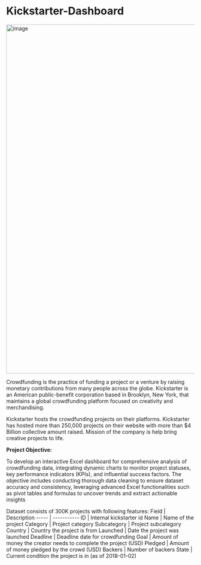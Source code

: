 # Kickstarter-Dashboard
<img width="931" alt="image" src="https://github.com/Harshithachandaluri/Kickstarter-Dashboard/assets/85833792/d2b2d697-3523-44e4-b714-3ba62361cadf">


Crowdfunding is the practice of funding a project or a venture by raising monetary contributions from many people across the globe. Kickstarter is an American public-benefit corporation based in Brooklyn, New York, that maintains a global crowdfunding platform focused on creativity and merchandising.

Kickstarter  hosts the crowdfunding projects on their platforms. Kickstarter has hosted more than 250,000 projects on their website with more than $4 Billion collective amount raised. Mission of the company is help bring creative projects to life.

**Project Objective:**

To develop an interactive Excel dashboard for comprehensive analysis of crowdfunding data, integrating dynamic charts to monitor project statuses, key performance indicators (KPIs), and influential success factors. 
The objective includes conducting thorough data cleaning to ensure dataset accuracy and consistency, leveraging advanced Excel functionalities such as pivot tables and formulas to uncover trends and extract actionable insights

Dataset consists of 300K projects with following features:
Field | Description
----- | -----------
ID | Internal kickstarter id
Name | Name of the project
Category | Project category
Subcategory | Project subcategory
Country | Country the project is from
Launched | Date the project was launched
Deadline | Deadline date for crowdfunding
Goal | Amount of money the creator needs to complete the project (USD)
Pledged | Amount of money pledged by the crowd (USD)
Backers | Number of backers
State | Current condition the project is in (as of 2018-01-02)


